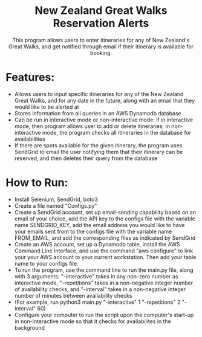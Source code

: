 <h1 align="center">New Zealand Great Walks Reservation Alerts</h1>
<p align="center">This program allows users to enter itineraries for any of New Zealand's Great Walks, and get notified through email if their itinerary is available for booking.</p>

# Features:
* Allows users to input specific itineraries for any of the New Zealand Great Walks, and for any date in the future, along with an email that they would like to be alerted at
* Stores information from all queries in an AWS Dynamodb database
* Can be run in interactive mode or non-interactive mode: if in interactive mode, then program allows user to add or delete itineraries; in non-interactive mode, the program checks all itineraries in the database for availabilities 
* If there are spots available for the given itinerary, the program uses SendGrid to email the user notifying them that their itinerary can be reserved, and then deletes their query from the database
  
# How to Run:
* Install Selenium, SendGrid, boto3
* Create a file named "Configs.py"
* Create a SendGrid account, set up email-sending capability based on an email of your choice, add the API key to the configs file with the variable name SENDGRID_KEY, add the email address you would like to have your emails sent from to the configs file with the variable name FROM_EMAIL, and add the corresponding files as indicated by SendGrid
* Create an AWS account, set up a Dynamodb table, install the AWS Command Line Interface, and use the command "aws configure" to link your your AWS account to your current workstation. Then add your table name to your configs file.
* To run the program, use the command line to run the main.py file, along with 3 arguments: "-interactive" takes in any non-zero number as interactive mode, "-repetitions" takes in a non-negative integer number of availability checks, and "-interval" takes in a non-negative integer number of minutes between availability checks
* (For example, run python3 main.py "-interactive" 1 "-repetitions" 2 "-interval" 60)
* Configure your computer to run the script upon the computer's start-up in non-interactive mode so that it checks for availabilites in the background
